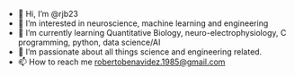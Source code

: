 - 👋 Hi, I’m @rjb23
- 👀 I’m interested in neuroscience, machine learning and engineering
- 🌱 I’m currently learning Quantitative Biology, neuro-electrophysiology, C programming, python, data science/AI
- 💞️ I’m passionate about all things science and engineering related.
- 📫 How to reach me  robertobenavidez.1985@gmail.com

<!---
rjb23/rjb23 is a ✨ special ✨ repository because its `README.md` (this file) appears on your GitHub profile.
You can click the Preview link to take a look at your changes.
--->
